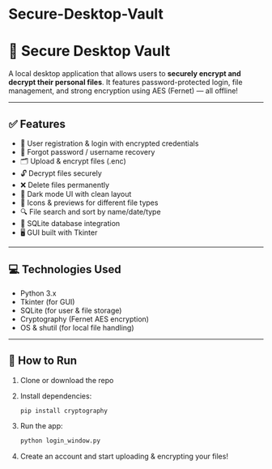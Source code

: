 # Secure-Desktop-Vault

# 🔐 Secure Desktop Vault

A local desktop application that allows users to **securely encrypt and decrypt their personal files**. It features password-protected login, file management, and strong encryption using AES (Fernet) — all offline!

---

## ✅ Features

- 🔐 User registration & login with encrypted credentials
- 🔑 Forgot password / username recovery
- 🗂 Upload & encrypt files (.enc)
- 🔓 Decrypt files securely
- ❌ Delete files permanently
- 🌙 Dark mode UI with clean layout
- 📁 Icons & previews for different file types
- 🔍 File search and sort by name/date/type
- 🧩 SQLite database integration
- 🖥 GUI built with Tkinter

---

## 💻 Technologies Used

- Python 3.x
- Tkinter (for GUI)
- SQLite (for user & file storage)
- Cryptography (Fernet AES encryption)
- OS & shutil (for local file handling)

---

## 🚀 How to Run

1. Clone or download the repo
     
2. Install dependencies:

   ```bash
   pip install cryptography

3. Run the app:

   ```bash
   python login_window.py
   
4. Create an account and start uploading & encrypting your files!
